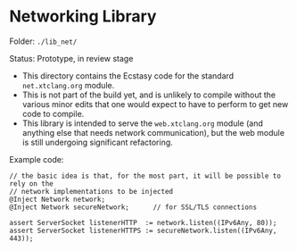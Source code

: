 # Networking Library

Folder: `./lib_net/`

Status: Prototype, in review stage

* This directory contains the Ecstasy code for the standard `net.xtclang.org` module.
* This is not part of the build yet, and is unlikely to compile without the various
  minor edits that one would expect to have to perform to get new code to compile.
* This library is intended to serve the `web.xtclang.org` module (and anything else that
  needs network communication), but the web module is still undergoing significant
  refactoring.

Example code:

    // the basic idea is that, for the most part, it will be possible to rely on the
    // network implementations to be injected
    @Inject Network network; 
    @Inject Network secureNetwork;      // for SSL/TLS connections 

    assert ServerSocket listenerHTTP  := network.listen((IPv6Any, 80));
    assert ServerSocket listenerHTTPS := secureNetwork.listen((IPv6Any, 443));

